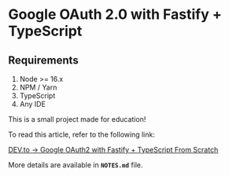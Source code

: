 # Google OAuth 2.0 with Fastify + TypeScript

## Requirements
1. Node >= 16.x
2. NPM / Yarn
3. TypeScript
4. Any IDE

This is a small project made for education!

To read this article, refer to the following link:

[DEV.to -> Google OAuth2 with Fastify + TypeScript From Scratch](https://dev.to/fozooni/google-oauth2-with-fastify-typescript-from-scratch-1a57)

More details are available in **`NOTES.md`** file.